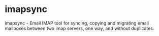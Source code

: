 # imapsync
imapsync - Email IMAP tool for syncing, copying and migrating email mailboxes between two imap servers, one way, and without duplicates.
